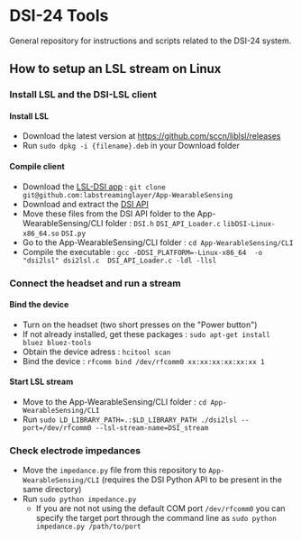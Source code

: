 # DSI-24 Tools
General repository for instructions and scripts related to the DSI-24 system.

## How to setup an LSL stream on Linux

### Install LSL and the DSI-LSL client
#### Install LSL
- Download the latest version at https://github.com/sccn/liblsl/releases
- Run ```sudo dpkg -i {filename}.deb``` in your Download folder
#### Compile client
- Download the [LSL-DSI app](https://github.com/labstreaminglayer/App-WearableSensing) : ```git clone git@github.com:labstreaminglayer/App-WearableSensing```
- Download and extract the [DSI API](https://wearablesensing.com/wp-content/uploads/2022/09/DSI_API_v1.18.2_11172021.zip)
- Move these files from the DSI API folder to the App-WearableSensing/CLI folder : ```DSI.h``` ```DSI_API_Loader.c``` ```libDSI-Linux-x86_64.so``` ```DSI.py```
- Go to the App-WearableSensing/CLI folder : ```cd App-WearableSensing/CLI```
- Compile the executable : ```gcc -DDSI_PLATFORM=-Linux-x86_64  -o "dsi2lsl" dsi2lsl.c  DSI_API_Loader.c -ldl -llsl```

### Connect the headset and run a stream
#### Bind the device
- Turn on the headset (two short presses on the "Power button")
- If not already installed, get these packages : ```sudo apt-get install bluez bluez-tools```
- Obtain the device adress : ```hcitool scan```
- Bind the device : ```rfcomm bind /dev/rfcomm0 xx:xx:xx:xx:xx:xx 1```
#### Start LSL stream
- Move to the App-WearableSensing/CLI folder : ```cd App-WearableSensing/CLI```
- Run ```sudo LD_LIBRARY_PATH=.:$LD_LIBRARY_PATH ./dsi2lsl --port=/dev/rfcomm0 --lsl-stream-name=DSI_stream```

### Check electrode impedances
- Move the `impedance.py` file from this repository to `App-WearableSensing/CLI` (requires the DSI Python API to be present in the same directory)
- Run `sudo python impedance.py`
  - If you are not not using the default COM port `/dev/rfcomm0` you can specify the target port through the command line as `sudo python impedance.py /path/to/port`

